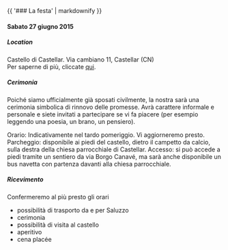 <div class="heading">
<div class="text_line left"></div>
{{ '### La festa' | markdownify }}
<div class="text_line right"></div>
</div>

#### Sabato 27 giugno 2015

<div class="anchor" id="location"></div>

##### Location
  Castello di Castellar. Via cambiano 11, Castellar (CN)  
Per saperne di più, cliccate [qui](http://www.castellodicastellar.it/storia.html).

<div class="anchor" id="cerimonia"></div>

##### Cerimonia 
  Poiché siamo ufficialmente già sposati civilmente, la nostra sarà una cerimonia simbolica di rinnovo delle promesse. Avrà carattere informale e personale e siete invitati a partecipare se vi fa piacere (per esempio leggendo una poesia, un brano, un pensiero).

  Orario: Indicativamente nel tardo pomeriggio. Vi aggiorneremo presto.
Parcheggio: disponibile ai piedi del castello, dietro il campetto da calcio, sulla destra della chiesa parrocchiale di Castellar.
Accesso: si può accede a piedi tramite un sentiero da via Borgo Canavé, ma sarà anche disponibile un bus navetta con partenza davanti alla chiesa parrocchiale.

<div class="anchor" id="ricevimento"></div>

##### Ricevimento
Confermeremo al più presto gli orari

 * possibilità di trasporto da e per Saluzzo
 * cerimonia
 * possibilità di visita al castello
 * aperitivo
 * cena placée
